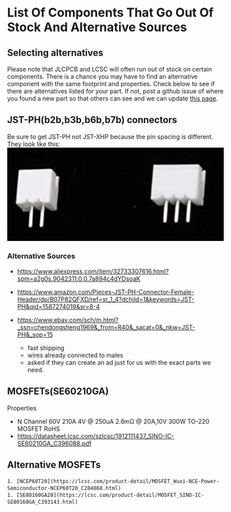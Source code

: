 # List Of Components That Go Out Of Stock And Alternative Sources

## Selecting alternatives

Please note that JLCPCB and LCSC will often run out of stock on certain components. There is a chance you may have to find an alternative component with the same footprint and properties. Check below to see if there are alternatives listed for your part.  If not, post a github issue of where you found a new part so that others can see and we can update [this page](outOfStock.md).  

## JST-PH(b2b,b3b,b6b,b7b) connectors

Be sure to get JST-PH not JST-XHP because the pin spacing is different. They look like this:
![](images/jstPhConnector.png)

### Alternative Sources

* <https://www.aliexpress.com/item/32733307616.html?spm=a2g0s.9042311.0.0.7a894c4dYDsoaK>

* <https://www.amazon.com/Pieces-JST-PH-Connector-Female-Header/dp/B07P82QFXD/ref=sr_1_4?dchild=1&keywords=JST-PH&qid=1587274019&sr=8-4>
* <https://www.ebay.com/sch/m.html?_ssn=chendongsheng1969&_from=R40&_sacat=0&_nkw=JST-PH&_sop=15>
  * fast shipping
  * wires already connected to males
  * asked if they can create an ad just for us with the exact parts we need.  

## MOSFETs(SE60210GA)

Properties

* N Channel 60V 210A 4V @ 250uA 2.6mΩ @ 20A,10V 300W TO-220 MOSFET RoHS
* <https://datasheet.lcsc.com/szlcsc/1912111437_SINO-IC-SE60210GA_C396088.pdf>

## Alternative MOSFETs

    1. [NCEP60T20](https://lcsc.com/product-detail/MOSFET_Wuxi-NCE-Power-Semiconductor-NCEP60T20_C284868.html)
    1. [SE80160GA20](https://lcsc.com/product-detail/MOSFET_SINO-IC-SE80160GA_C393143.html)

